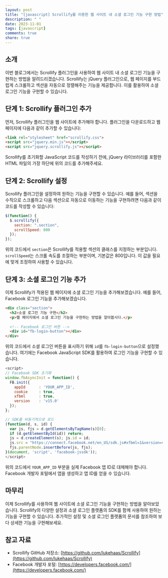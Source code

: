```yaml
---
layout: post
title: "[javascript] Scrollify를 이용한 웹 사이트 내 소셜 로그인 기능 구현 방법"
description: " "
date: 2023-11-01
tags: [javascript]
comments: true
share: true
---
```


## 소개
이번 블로그에서는 Scrollify 플러그인을 사용하여 웹 사이트 내 소셜 로그인 기능을 구현하는 방법을 알려드리겠습니다. Scrollify는 jQuery 플러그인으로, 웹 페이지를 부드럽게 스크롤하고 섹션을 자동으로 정렬해주는 기능을 제공합니다. 이를 활용하여 소셜 로그인 기능을 구현할 수 있습니다.

## 단계 1: Scrollify 플러그인 추가
먼저, Scrollify 플러그인을 웹 사이트에 추가해야 합니다. 플러그인을 다운로드하고 웹 페이지에 다음과 같이 추가할 수 있습니다:

```html
<link rel="stylesheet" href="scrollify.css">
<script src="jquery.min.js"></script>
<script src="jquery.scrollify.js"></script>
```

Scrollify를 초기화할 JavaScript 코드를 작성하기 전에, jQuery 라이브러리를 포함한 HTML 파일의 가장 하단에 위의 코드를 추가해주세요.

## 단계 2: Scrollify 설정
Scrollify 플러그인을 설정하여 원하는 기능을 구현할 수 있습니다. 예를 들어, 섹션을 수직으로 스크롤하고 다음 섹션으로 자동으로 이동하는 기능을 구현하려면 다음과 같이 코드를 작성할 수 있습니다:

```javascript
$(function() {
  $.scrollify({
    section: ".section",
    scrollSpeed: 800
  });
});
```

위의 코드에서 `section`은 Scrollify를 적용할 섹션의 클래스를 지정하는 부분입니다. `scrollSpeed`는 스크롤 속도를 조절하는 부분이며, 기본값은 800입니다. 이 값을 필요에 맞게 조정하여 사용할 수 있습니다.

## 단계 3: 소셜 로그인 기능 추가
이제 Scrollify가 적용된 웹 페이지에 소셜 로그인 기능을 추가해보겠습니다. 예를 들어, Facebook 로그인 기능을 추가해보겠습니다.

```html
<div class="section">
  <h2>소셜 로그인 기능 구현</h2>
  <p>웹 페이지에서 소셜 로그인 기능을 구현하는 방법을 알아봅시다.</p>
  
  <!-- Facebook 로그인 버튼 -->
  <div id="fb-login-button"></div>
</div>
```

위의 코드에서 소셜 로그인 버튼을 표시하기 위해 `id`를 `fb-login-button`으로 설정했습니다. 여기에는 Facebook JavaScript SDK를 활용하여 로그인 기능을 구현할 수 있습니다.

```javascript
<script>
// Facebook SDK 초기화
window.fbAsyncInit = function() {
  FB.init({
    appId      : 'YOUR_APP_ID',
    cookie     : true,
    xfbml      : true,
    version    : 'v15.0'
  });
};

// SDK를 비동기적으로 로드
(function(d, s, id) {
  var js, fjs = d.getElementsByTagName(s)[0];
  if (d.getElementById(id)) return;
  js = d.createElement(s); js.id = id;
  js.src = "https://connect.facebook.net/en_US/sdk.js#xfbml=1&version=v15.0&appId=YOUR_APP_ID&autoLogAppEvents=1";
  fjs.parentNode.insertBefore(js, fjs);
}(document, 'script', 'facebook-jssdk'));
</script>
```

위의 코드에서 `YOUR_APP_ID` 부분을 실제 Facebook 앱 ID로 대체해야 합니다. Facebook 개발자 포털에서 앱을 생성하고 앱 ID를 얻을 수 있습니다.

## 마무리
이제 Scrollify를 사용하여 웹 사이트에 소셜 로그인 기능을 구현하는 방법을 알아보았습니다. Scrollify의 다양한 설정과 소셜 로그인 플랫폼의 SDK를 함께 사용하여 원하는 기능을 구현할 수 있습니다. 추가적인 설정 및 소셜 로그인 플랫폼의 문서를 참조하여 보다 상세한 기능을 구현해보세요.

## 참고 자료
- Scrollify GitHub 저장소: [https://github.com/lukehaas/Scrollify](https://github.com/lukehaas/Scrollify)
- Facebook 개발자 포털: [https://developers.facebook.com/](https://developers.facebook.com/)